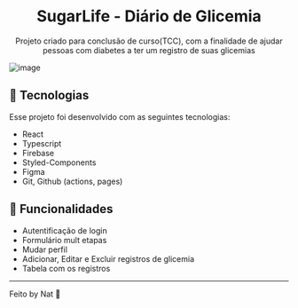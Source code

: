 
<h1 align="center"> SugarLife - Diário de Glicemia </h1>

<p align="center">
   Projeto criado para conclusão de curso(TCC), com a finalidade de ajudar pessoas com diabetes a ter um registro de suas glicemias
</p>

![image](https://github.com/Natcardoso/DiarioGlicemicoReact/assets/88684378/a2abd3d8-2526-456d-814a-bed825029f62)

## 🚀 Tecnologias

Esse projeto foi desenvolvido com as seguintes tecnologias:

- React
- Typescript
- Firebase
- Styled-Components
- Figma
- Git, Github (actions, pages)

## 📄 Funcionalidades

- Autentificação de login
- Formulário mult etapas
- Mudar perfil
- Adicionar, Editar e Excluir registros de glicemia
- Tabela com os registros

---

Feito by Nat :wave:
